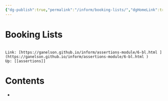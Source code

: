 ```yaml
---
{"dg-publish":true,"permalink":"/inform/booking-lists/","dgHomeLink":true,"dgPassFrontmatter":false}
---
```


# Booking Lists
```ad-info

Link: [https://ganelson.github.io/inform/assertions-module/6-bl.html ](https://ganelson.github.io/inform/assertions-module/6-bl.html )
Up: [[assertions]]
```

# Contents
- 